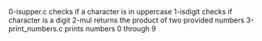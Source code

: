 0-isupper.c checks if a character is in uppercase
1-isdigit checks if character is a digit
2-mul returns the product of two provided numbers
3-print_numbers.c prints numbers 0 through 9
